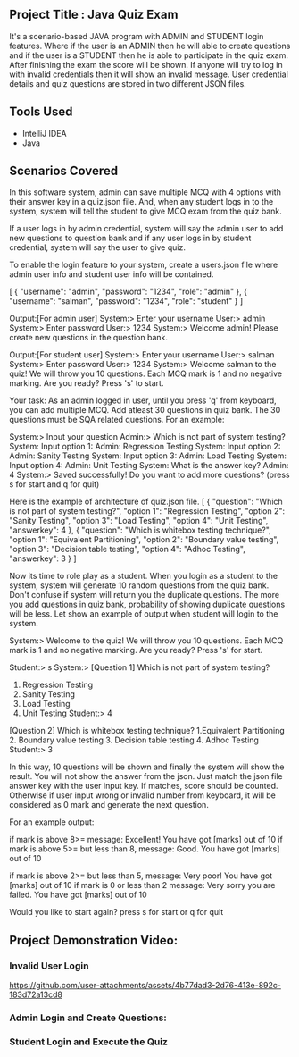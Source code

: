 ## Project Title : Java Quiz Exam
It's a scenario-based JAVA program with ADMIN and STUDENT login features. Where if the user is an ADMIN then he will able to create questions and if the user is a STUDENT then he is able to participate in the quiz exam. After finishing the exam the score will be shown. If anyone will try to log in with invalid credentials then it will show an invalid message. User credential details and quiz questions are stored in two different JSON files.
## Tools Used
- IntelliJ IDEA
- Java
## Scenarios Covered
In this software system, admin can save multiple MCQ with 4 options with their answer key in a quiz.json file. And, when any student logs in to the system, system will tell the student to give MCQ exam from the quiz bank.

If a user logs in by admin credential, system will say the admin user to add new questions to question bank
and if any user logs in  by student credential, system will say the user to give quiz. 

To enable the login feature to your system, create a users.json file where admin user info and student user info will be contained.

[ { "username": "admin", "password": "1234", "role": "admin" }, { "username": "salman", "password": "1234", "role": "student" } ]

Output:[For admin user]
System:> Enter your username
User:> admin
System:> Enter password
User:> 1234
System:> Welcome admin! Please create new questions in the question bank.

Output:[For student user]
System:> Enter your username
User:> salman
System:> Enter password
User:> 1234
System:> Welcome salman to the quiz! We will throw you 10 questions. Each MCQ mark is 1 and no negative marking. Are you ready? Press 's' to start.

Your task:
As an admin logged in user, until you press 'q' from keyboard, you can add multiple MCQ. Add atleast 30 questions in quiz bank. The 30 questions must be SQA related questions. For an example:

System:> Input your question
Admin:> Which is not part of system testing?
System: Input option 1:
Admin: Regression Testing
System: Input option 2:
Admin: Sanity Testing
System: Input option 3:
Admin: Load Testing
System: Input option 4:
Admin: Unit Testing
System: What is the answer key?
Admin: 4
System:> Saved successfully! Do you want to add more questions? (press s for start and q for quit)

Here is the example of architecture of quiz.json file.
[
  {
    "question": "Which is not part of system testing?",
    "option 1": "Regression Testing",
    "option 2": "Sanity Testing",
    "option 3": "Load Testing",
    "option 4": "Unit Testing",
    "answerkey": 4
  },
  {
    "question": "Which is whitebox testing technique?",
    "option 1": "Equivalent Partitioning",
    "option 2": "Boundary value testing",
    "option 3": "Decision table testing",
    "option 4": "Adhoc Testing",
    "answerkey": 3
  }
]

Now its time to role play as a student.
When you login as a student to the system, system will generate 10 random questions from the quiz bank. Don't confuse if system will return you the duplicate questions. The more you add questions in quiz bank, probability of showing duplicate questions will be less. 
Let show an example of output when student will login to the system.

System:> Welcome to the quiz! We will throw you 10 questions. Each MCQ mark is 1 and no negative marking. Are you ready? Press 's' for start.

Student:> s
System:> 
[Question 1] Which is not part of system testing?
1. Regression Testing
2. Sanity Testing
3. Load Testing
4. Unit Testing
Student:> 4

[Question 2] Which is whitebox testing technique?
1.Equivalent Partitioning
2. Boundary value testing
3. Decision table testing
4. Adhoc Testing
Student:> 3

In this way, 10 questions will be shown and finally the system will show the result. You will not show the answer from the json. Just match the json file answer key with the user input key. If matches, score should be counted. Otherwise if user input wrong or invalid number from keyboard, it will be considered as 0 mark and generate the next question.

For an example output:

if mark is above 8>= message: Excellent! You have got [marks] out of 10
if mark is above 5>= but less than 8, message: Good. You have got [marks] out of 10

if mark is above 2>= but less than 5, message: Very poor! You have got [marks] out of 10
if mark is 0 or less than 2 message: Very sorry you are failed. You have got [marks] out of 10

Would you like to start again? press s for start or q for quit
## Project Demonstration Video:

### Invalid User Login

https://github.com/user-attachments/assets/4b77dad3-2d76-413e-892c-183d72a13cd8

### Admin Login and Create Questions:

### Student Login and Execute the Quiz
